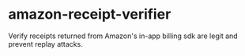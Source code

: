 amazon-receipt-verifier
=======================

Verify receipts returned from Amazon's in-app billing sdk are legit and prevent replay attacks.